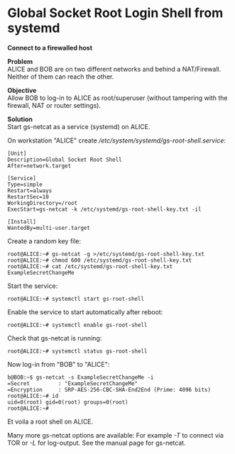 # Global Socket Root Login Shell from systemd
**Connect to a firewalled host**

**Problem**  
ALICE and BOB are on two different networks and behind a NAT/Firewall. Neither of them can reach the other.

**Objective**  
Allow BOB to log-in to ALICE as root/superuser (without tampering with the firewall, NAT or router settings).

**Solution**  
Start gs-netcat as a service (systemd) on ALICE.


On workstation "ALICE" create */etc/system/systemd/gs-root-shell.service*:
```EditorConfig
[Unit]
Description=Global Socket Root Shell
After=network.target

[Service]
Type=simple
Restart=always
RestartSec=10
WorkingDirectory=/root
ExecStart=gs-netcat -k /etc/systemd/gs-root-shell-key.txt -il

[Install]
WantedBy=multi-user.target
```

Create a random key file:
```ShellSession
root@ALICE:~# gs-netcat -g >/etc/systemd/gs-root-shell-key.txt
root@ALICE:~# chmod 600 /etc/systemd/gs-root-shell-key.txt
root@ALICE:~# cat /etc/systemd/gs-root-shell-key.txt
ExampleSecretChangeMe
```

Start the service:
```ShellSession
root@ALICE:~# systemctl start gs-root-shell
```

Enable the service to start automatically after reboot:
```ShellSession
root@ALICE:~# systemctl enable gs-root-shell
```

Check that gs-netcat is running:
```ShellSession
root@ALICE:~# systemctl status gs-root-shell
```

Now log-in from "BOB" to "ALICE":
```ShellSession
b@BOB:~$ gs-netcat -s ExampleSecretChangeMe -i
=Secret         : "ExampleSecretChangeMe"
=Encryption     : SRP-AES-256-CBC-SHA-End2End (Prime: 4096 bits)
root@ALICE:~# id
uid=0(root) gid=0(root) groups=0(root)
root@ALICE:~#
```

Et voila a root shell on ALICE.

Many more gs-netcat options are available: For example *-T* to connect via TOR or *-L* for log-output. See the manual page for gs-netcat. 
